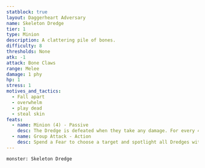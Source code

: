 ```yaml
---
statblock: true
layout: Daggerheart Adversary
name: Skeleton Dredge
tier: 1
type: Minion
description: A clattering pile of bones.
difficulty: 8
thresholds: None
atk: -1
attack: Bone Claws
range: Melee
damage: 1 phy
hp: 1
stress: 1
motives_and_tactics:
  - Fall apart
  - overwhelm
  - play dead
  - steal skin
feats:
  - name: Minion (4) - Passive
    desc: The Dredge is defeated when they take any damage. For every 4 damage a PC deals to the Dredge, defeat an additional Minion within range the attack would succeed against.
  - name: Group Attack - Action
    desc: Spend a Fear to choose a target and spotlight all Dredges within Close range of them. Those Minions move into Melee range of the target and make one shared attack roll. On a success, they deal 1 physical damage each. Combine this damage.
---
```


```statblock
monster: Skeleton Dredge
```